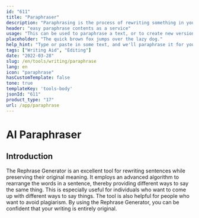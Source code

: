 ```yaml
---
id: "611"
title: "Paraphraser"
description: "Paraphrasing is the process of rewriting something in your own words. It is often used to summarize or simplify a text, or to make it more understandable. Paraphrasing can also be used to create new versions of existing content, or to create content that is more accessible to a wider audience."
header: "easy paraphrase contents as a service"
usage: "This can be used to paraphrase a text, or to create new versions of existing content."
placeholder: "The quick brown fox jumps over the lazy dog."
help_hint: "Type or paste in some text, and we'll paraphrase it for you."
tags: ["Writing Aid", "Editing"]
date: "2022-03-28"
slug: /en/tools/writing/paraphrase
lang: en
icon: "paraphrase"
hasCustomTemplate: false
tone: true
templateKey: 'tools-body'
jsonId: "611"
product_type: "17"
url: /app/paraphrase
---
```


# AI Paraphraser

## Introduction

The Rephrase Generator is an excellent tool for rewriting sentences while preserving their original meaning. It employs an advanced algorithm to rearrange the words in a sentence, thereby providing different ways to say the same thing. This is especially useful for individuals who want to come up with different ways to say things. The tool is also helpful for people who want to avoid plagiarism. By using the Rephrase Generator, you can be confident that your writing is entirely original.
